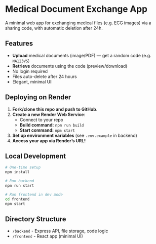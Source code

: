 # Medical Document Exchange App

A minimal web app for exchanging medical files (e.g. ECG images) via a sharing code, with automatic deletion after 24h.

## Features

- **Upload** medical documents (image/PDF) — get a random code (e.g. `NA123VS`)
- **Retrieve** documents using the code (preview/download)
- No login required
- Files auto-delete after 24 hours
- Elegant, minimal UI

## Deploying on Render

1. **Fork/clone this repo and push to GitHub.**
2. **Create a new Render Web Service**:
   - Connect to your repo
   - **Build command:** `npm run build`
   - **Start command:** `npm start`
3. **Set up environment variables** (see `.env.example` in backend)
4. **Access your app via Render’s URL!**

## Local Development

```bash
# One-time setup
npm install

# Run backend
npm run start

# Run frontend in dev mode
cd frontend
npm start
```

## Directory Structure

- `/backend` - Express API, file storage, code logic
- `/frontend` - React app (minimal UI)
